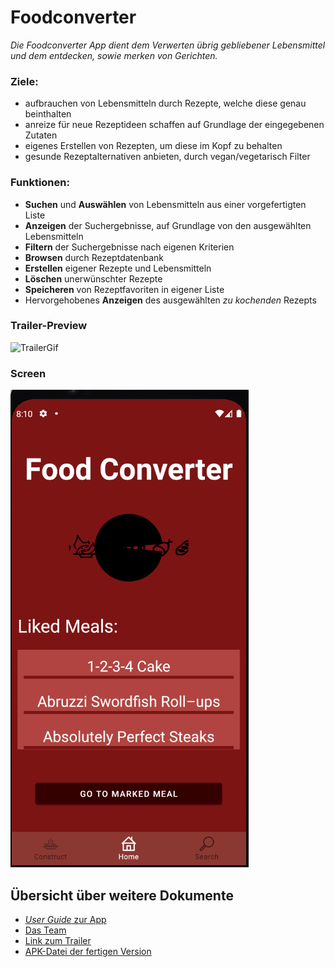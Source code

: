 # Foodconverter

_Die Foodconverter App dient dem Verwerten übrig gebliebener Lebensmittel und dem entdecken, sowie merken von Gerichten._
### Ziele:
* aufbrauchen von Lebensmitteln durch Rezepte, welche diese genau beinthalten
* anreize für neue Rezeptideen schaffen auf Grundlage der eingegebenen Zutaten
* eigenes Erstellen von Rezepten, um diese im Kopf zu behalten
* gesunde Rezeptalternativen anbieten, durch vegan/vegetarisch Filter

### Funktionen:
* **Suchen** und **Auswählen** von Lebensmitteln aus einer vorgefertigten Liste
* **Anzeigen** der Suchergebnisse, auf Grundlage von den ausgewählten Lebensmitteln
* **Filtern** der Suchergebnisse nach eigenen Kriterien
* **Browsen** durch Rezeptdatenbank
* **Erstellen** eigener Rezepte und Lebensmitteln
* **Löschen** unerwünschter Rezepte
* **Speicheren** von Rezeptfavoriten in eigener Liste
* Hervorgehobenes **Anzeigen** des ausgewählten *zu kochenden* Rezepts

### Trailer-Preview
![TrailerGif](./docs/0gifFinal.gif)

### Screen
![Startscreen](./docs/0SC/Start.png)

## Übersicht über weitere Dokumente

- [_User Guide_ zur App](App.md)
- [Das Team](Team.md)
- [Link zum Trailer](./docs/FoodConverterTrailer.mp4)
- [APK-Datei der fertigen Version](./docs/app-release.apk)
